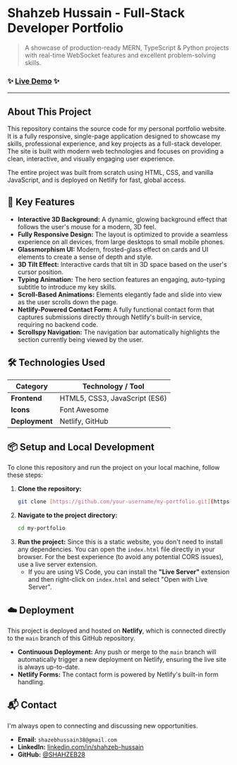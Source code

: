 # Shahzeb Hussain - Full-Stack Developer Portfolio

> A showcase of production-ready MERN, TypeScript & Python projects with real-time WebSocket features and excellent problem-solving skills.

### ✨ [Live Demo](https://shahzeb-hussain.netlify.app/) ✨

---

## About This Project

This repository contains the source code for my personal portfolio website. It is a fully responsive, single-page application designed to showcase my skills, professional experience, and key projects as a full-stack developer. The site is built with modern web technologies and focuses on providing a clean, interactive, and visually engaging user experience.

The entire project was built from scratch using HTML, CSS, and vanilla JavaScript, and is deployed on Netlify for fast, global access.

## 🚀 Key Features

- **Interactive 3D Background:** A dynamic, glowing background effect that follows the user's mouse for a modern, 3D feel.
- **Fully Responsive Design:** The layout is optimized to provide a seamless experience on all devices, from large desktops to small mobile phones.
- **Glassmorphism UI:** Modern, frosted-glass effect on cards and UI elements to create a sense of depth and style.
- **3D Tilt Effect:** Interactive cards that tilt in 3D space based on the user's cursor position.
- **Typing Animation:** The hero section features an engaging, auto-typing subtitle to introduce my key skills.
- **Scroll-Based Animations:** Elements elegantly fade and slide into view as the user scrolls down the page.
- **Netlify-Powered Contact Form:** A fully functional contact form that captures submissions directly through Netlify's built-in service, requiring no backend code.
- **Scrollspy Navigation:** The navigation bar automatically highlights the section currently being viewed by the user.

## 🛠️ Technologies Used

| Category      | Technology / Tool        |
|---------------|--------------------------|
| **Frontend** | HTML5, CSS3, JavaScript (ES6) |
| **Icons** | Font Awesome             |
| **Deployment**| Netlify, GitHub           |

## 📦 Setup and Local Development

To clone this repository and run the project on your local machine, follow these steps:

1.  **Clone the repository:**
    ```bash
    git clone [https://github.com/your-username/my-portfolio.git](https://github.com/your-username/my-portfolio.git)
    ```
2.  **Navigate to the project directory:**
    ```bash
    cd my-portfolio
    ```
3.  **Run the project:**
    Since this is a static website, you don't need to install any dependencies. You can open the `index.html` file directly in your browser. For the best experience (to avoid any potential CORS issues), use a live server extension.
    - If you are using VS Code, you can install the **"Live Server"** extension and then right-click on `index.html` and select "Open with Live Server".

## ☁️ Deployment

This project is deployed and hosted on **Netlify**, which is connected directly to the `main` branch of this GitHub repository.

- **Continuous Deployment:** Any push or merge to the `main` branch will automatically trigger a new deployment on Netlify, ensuring the live site is always up-to-date.
- **Netlify Forms:** The contact form is powered by Netlify's built-in form handling.

## 📬 Contact

I'm always open to connecting and discussing new opportunities.

- **Email:** `shazebhussain38@gmail.com`
- **LinkedIn:** [linkedin.com/in/shahzeb-hussain](https://www.linkedin.com/in/shahzeb-hussain)
- **GitHub:** [@SHAHZEB28](https://github.com/SHAHZEB28)
